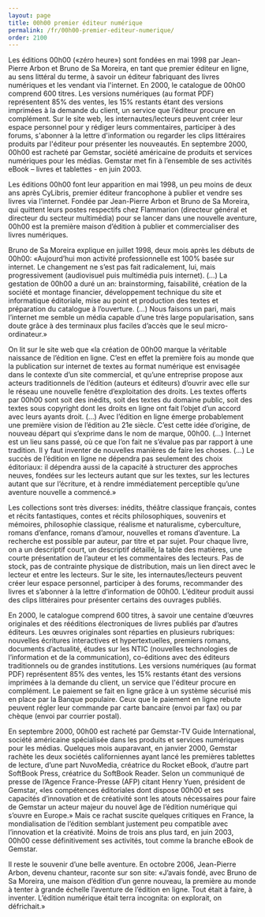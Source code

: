 ```yaml
---
layout: page
title: 00h00 premier éditeur numérique
permalink: /fr/00h00-premier-editeur-numerique/
order: 2100
---
```

<p>Les éditions 00h00 («zéro heure») sont fondées en mai 1998 par Jean-Pierre Arbon et Bruno de Sa Moreira, en tant que premier éditeur en ligne, au sens littéral du terme, à savoir un éditeur fabriquant des livres numériques et les vendant via l'internet. En 2000, le catalogue de 00h00 comprend 600 titres. Les versions numériques (au format PDF) représentent 85% des ventes, les 15% restants étant des versions imprimées à la demande du client, un service que l’éditeur procure en complément. Sur le site web, les internautes/lecteurs peuvent créer leur espace personnel pour y rédiger leurs commentaires, participer à des forums, s'abonner à la lettre d'information ou regarder les clips littéraires produits par l'éditeur pour présenter les nouveautés. En septembre 2000, 00h00 est racheté par Gemstar, société américaine de produits et services numériques pour les médias. Gemstar met fin à l’ensemble de ses activités eBook – livres et tablettes - en juin 2003.</p>

<p>Les éditions 00h00 font leur apparition en mai 1998, un peu moins de deux ans après CyLibris, premier éditeur francophone à publier et vendre ses livres via l’internet. Fondée par Jean-Pierre Arbon et Bruno de Sa Moreira, qui quittent leurs postes respectifs chez Flammarion (directeur général et directeur du secteur multimédia) pour se lancer dans une nouvelle aventure, 00h00 est la première maison d’édition à publier et commercialiser des livres numériques.</p>

<p>Bruno de Sa Moreira explique en juillet 1998, deux mois après les débuts de 00h00: «Aujourd’hui mon activité professionnelle est 100% basée sur internet. Le changement ne s’est pas fait radicalement, lui, mais progressivement (audiovisuel puis multimédia puis internet). (…) La gestation de 00h00 a duré un an: brainstorming, faisabilité, création de la société et montage financier, développement technique du site et informatique éditoriale, mise au point et production des textes et préparation du catalogue à l’ouverture. (…) Nous faisons un pari, mais l’internet me semble un média capable d’une très large popularisation, sans doute grâce à des terminaux plus faciles d’accès que le seul micro-ordinateur.»</p>

<p>On lit sur le site web que «la création de 00h00 marque la véritable naissance de l’édition en ligne. C’est en effet la première fois au monde que la publication sur internet de textes au format numérique est envisagée dans le contexte d’un site commercial, et qu’une entreprise propose aux acteurs traditionnels de l’édition (auteurs et éditeurs) d’ouvrir avec elle sur le réseau une nouvelle fenêtre d’exploitation des droits. Les textes offerts par 00h00 sont soit des inédits, soit des textes du domaine public, soit des textes sous copyright dont les droits en ligne ont fait l’objet d’un accord avec leurs ayants droit. (…) Avec l’édition en ligne émerge probablement une première vision de l’édition au 21e siècle. C’est cette idée d’origine, de nouveau départ qui s’exprime dans le nom de marque, 00h00. (…) Internet est un lieu sans passé, où ce que l’on fait ne s’évalue pas par rapport à une tradition. Il y faut inventer de nouvelles manières de faire les choses. (...) Le succès de l’édition en ligne ne dépendra pas seulement des choix éditoriaux: il dépendra aussi de la capacité à structurer des approches neuves, fondées sur les lecteurs autant que sur les textes, sur les lectures autant que sur l’écriture, et à rendre immédiatement perceptible qu’une aventure nouvelle a commencé.»</p>

<p>Les collections sont très diverses: inédits, théâtre classique français, contes et récits fantastiques, contes et récits philosophiques, souvenirs et mémoires, philosophie classique, réalisme et naturalisme, cyberculture, romans d’enfance, romans d’amour, nouvelles et romans d’aventure. La recherche est possible par auteur, par titre et par sujet. Pour chaque livre, on a un descriptif court, un descriptif détaillé, la table des matières, une courte présentation de l’auteur et les commentaires des lecteurs. Pas de stock, pas de contrainte physique de distribution, mais un lien direct avec le lecteur et entre les lecteurs. Sur le site, les internautes/lecteurs peuvent créer leur espace personnel, participer à des forums, recommander des livres et s’abonner à la lettre d’information de 00h00. L’éditeur produit aussi des clips littéraires pour présenter certains des ouvrages publiés.</p>

<p>En 2000, le catalogue comprend 600 titres, à savoir une centaine d’œuvres originales et des rééditions électroniques de livres publiés par d’autres éditeurs. Les œuvres originales sont réparties en plusieurs rubriques: nouvelles écritures interactives et hypertextuelles, premiers romans, documents d’actualité, études sur les NTIC (nouvelles technologies de l’information et de la communication), co-éditions avec des éditeurs traditionnels ou de grandes institutions. Les versions numériques (au format PDF) représentent 85% des ventes, les 15% restants étant des versions imprimées à la demande du client, un service que l'éditeur procure en complément. Le paiement se fait en ligne grâce à un système sécurisé mis en place par la Banque populaire. Ceux que le paiement en ligne rebute peuvent régler leur commande par carte bancaire (envoi par fax) ou par chèque (envoi par courrier postal).</p>

<p>En septembre 2000, 00h00 est racheté par Gemstar-TV Guide International, société américaine spécialisée dans les produits et services numériques pour les médias. Quelques mois auparavant, en janvier 2000, Gemstar rachète les deux sociétés californiennes ayant lancé les premières tablettes de lecture, d’une part NuvoMedia, créatrice du Rocket eBook, d’autre part SoftBook Press, créatrice du SoftBook Reader. Selon un communiqué de presse de l’Agence France-Presse (AFP) citant Henry Yuen, président de Gemstar, «les compétences éditoriales dont dispose 00h00 et ses capacités d’innovation et de créativité sont les atouts nécessaires pour faire de Gemstar un acteur majeur du nouvel âge de l’édition numérique qui s’ouvre en Europe.» Mais ce rachat suscite quelques critiques en France, la mondialisation de l’édition semblant justement peu compatible avec l’innovation et la créativité. Moins de trois ans plus tard, en juin 2003, 00h00 cesse définitivement ses activités, tout comme la branche eBook de Gemstar.</p>

<p>Il reste le souvenir d’une belle aventure. En octobre 2006, Jean-Pierre Arbon, devenu chanteur, raconte sur son site: «J’avais fondé, avec Bruno de Sa Moreira, une maison d’édition d’un genre nouveau, la première au monde à tenter à grande échelle l’aventure de l’édition en ligne. Tout était à faire, à inventer. L’édition numérique était terra incognita: on explorait, on défrichait.»</p>